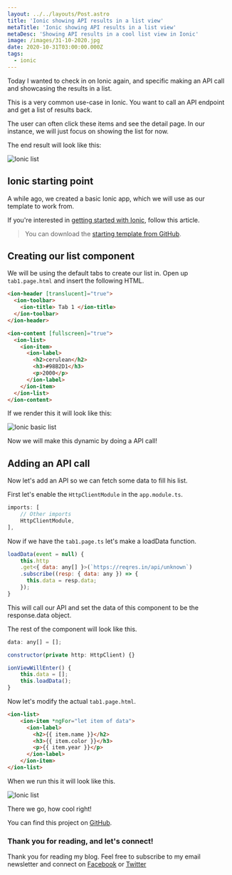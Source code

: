 ```yaml
---
layout: ../../layouts/Post.astro
title: 'Ionic showing API results in a list view'
metaTitle: 'Ionic showing API results in a list view'
metaDesc: 'Showing API results in a cool list view in Ionic'
image: /images/31-10-2020.jpg
date: 2020-10-31T03:00:00.000Z
tags:
  - ionic
---
```

Today I wanted to check in on Ionic again, and specific making an API call and showcasing the results in a list.

This is a very common use-case in Ionic. You want to call an API endpoint and get a list of results back.

The user can often click these items and see the detail page. In our instance, we will just focus on showing the list for now.

The end result will look like this:

![Ionic list](https://cdn.hashnode.com/res/hashnode/image/upload/v1603632046642/vCqxoXAW5.png)

## Ionic starting point

A while ago, we created a basic Ionic app, which we will use as our template to work from.

If you're interested in [getting started with Ionic](https://daily-dev-tips.com/posts/our-first-ionic-app/), follow this article.

> You can download the [starting template from GitHub](https://github.com/rebelchris/ionic-app).

## Creating our list component

We will be using the default tabs to create our list in.
Open up `tab1.page.html` and insert the following HTML.

```html
<ion-header [translucent]="true">
  <ion-toolbar>
    <ion-title> Tab 1 </ion-title>
  </ion-toolbar>
</ion-header>

<ion-content [fullscreen]="true">
  <ion-list>
    <ion-item>
      <ion-label>
        <h2>cerulean</h2>
        <h3>#98B2D1</h3>
        <p>2000</p>
      </ion-label>
    </ion-item>
  </ion-list>
</ion-content>
```

If we render this it will look like this:

![Ionic basic list](https://cdn.hashnode.com/res/hashnode/image/upload/v1603607540288/fzjU9NHHR.png)

Now we will make this dynamic by doing a API call!

## Adding an API call 

Now let's add an API so we can fetch some data to fill his list.

First let's enable the `HttpClientModule` in the `app.module.ts`.

```js
imports: [
	// Other imports
	HttpClientModule,
],
```

Now if we have the `tab1.page.ts` let's make a loadData function.

```js
loadData(event = null) {
	this.http
	.get<{ data: any[] }>(`https://reqres.in/api/unknown`)
	.subscribe((resp: { data: any }) => {
	  this.data = resp.data;
	});
}
```

This will call our API and set the data of this component to be the response.data object.

The rest of the component will look like this.

```js
data: any[] = [];

constructor(private http: HttpClient) {}

ionViewWillEnter() {
	this.data = [];
	this.loadData();
}
```

Now let's modify the actual `tab1.page.html`.

```html
<ion-list>
	<ion-item *ngFor="let item of data">
	  <ion-label>
	    <h2>{{ item.name }}</h2>
	    <h3>{{ item.color }}</h3>
	    <p>{{ item.year }}</p>
	  </ion-label>
	</ion-item>
</ion-list>
```

When we run this it will look like this.

![Ionic list](https://cdn.hashnode.com/res/hashnode/image/upload/v1603632046642/vCqxoXAW5.png)

There we go, how cool right!

You can find this project on [GitHub](https://github.com/rebelchris/ionic-app/tree/feature/lists).

### Thank you for reading, and let's connect!

Thank you for reading my blog. Feel free to subscribe to my email newsletter and connect on [Facebook](https://www.facebook.com/DailyDevTipsBlog) or [Twitter](https://twitter.com/DailyDevTips1)
